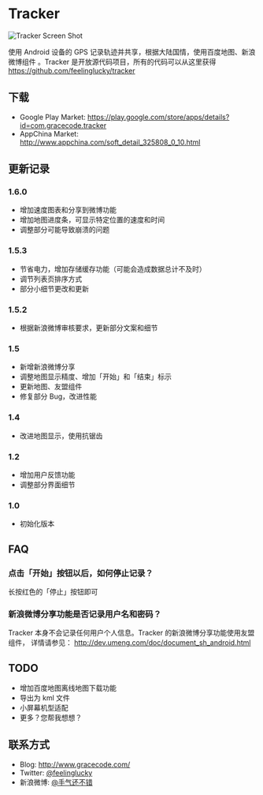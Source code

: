 # Tracker

![Tracker Screen Shot](http://files.gracecode.com/2012_07_16/1342425568.png)

使用 Android 设备的 GPS 记录轨迹并共享，根据大陆国情，使用百度地图、新浪微博组件
。Tracker 是开放源代码项目，所有的代码可以从这里获得 https://github.com/feelinglucky/tracker


## 下载

* Google Play Market: https://play.google.com/store/apps/details?id=com.gracecode.tracker
* AppChina Market: http://www.appchina.com/soft_detail_325808_0_10.html


## 更新记录

### 1.6.0

* 增加速度图表和分享到微博功能
* 增加地图进度条，可显示特定位置的速度和时间
* 调整部分可能导致崩溃的问题

### 1.5.3

* 节省电力，增加存储缓存功能（可能会造成数据总计不及时）
* 调节列表页排序方式
* 部分小细节更改和更新

### 1.5.2

* 根据新浪微博审核要求，更新部分文案和细节

### 1.5

* 新增新浪微博分享
* 调整地图显示精度、增加「开始」和「结束」标示
* 更新地图、友盟组件
* 修复部分 Bug，改进性能

### 1.4

* 改进地图显示，使用抗锯齿

### 1.2

* 增加用户反馈功能
* 调整部分界面细节

### 1.0

* 初始化版本


## FAQ

### 点击「开始」按钮以后，如何停止记录？

长按红色的「停止」按钮即可

### 新浪微博分享功能是否记录用户名和密码？

Tracker 本身不会记录任何用户个人信息。Tracker 的新浪微博分享功能使用友盟组件，
详情请参见： http://dev.umeng.com/doc/document_sh_android.html


## TODO

* 增加百度地图离线地图下载功能
* 导出为 kml 文件
* 小屏幕机型适配
* 更多？您帮我想想？


## 联系方式

* Blog: http://www.gracecode.com/
* Twitter: [@feelinglucky](https://twitter.com/feelinglucky)
* 新浪微博: [@手气还不错](http://weibo.com/feelinglucky)

